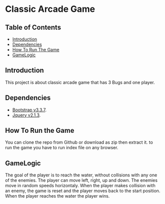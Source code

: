 # Classic Arcade Game

## Table of Contents

* [Introduction](#introduction)
* [Dependencies](#dependencies)
* [How To Run The Game](#how-to-run-the-game)
* [GameLogic](#gamelogic)


## Introduction

This project is about classic arcade game that has 3 Bugs and one player.

## Dependencies

* [Bootstrap v3.3.7](https://getbootstrap.com/docs/3.3/getting-started/).
* [Jquery v2.1.3](https://jquery.com/).

## How To Run the Game

You can clone the repo from Github or download as zip then extract it.
to run the game you have to run index file on any browser.

## GameLogic

The goal of the player is to reach the water, without collisions with any one of the enemies. 
The player can move left, right, up and down. 
The enemies move in random speeds horizontaly. 
When the player makes collision with an enemy, the game is reset and the player moves back to the start position. 
When the player reaches the water the player wins.